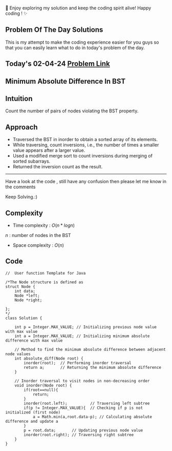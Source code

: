 🚀 Enjoy exploring my solution and keep the coding spirit alive! Happy coding ! ✨

## Problem Of The Day Solutions

This is my attempt to make the coding experience easier for you guys so that you can easily learn what to do in today's problem of the day.

## Today's 02-04-24 [Problem Link](https://www.geeksforgeeks.org/problems/minimum-absolute-difference-in-bst-1665139652/1)
## Minimum Absolute Difference In BST

## Intuition
Count the number of pairs of nodes violating the BST property.

## Approach
- Traversed the BST in inorder to obtain a sorted array of its elements.
- While traversing, count inversions, i.e., the number of times a smaller value appears after a larger value.
- Used a modified merge sort to count inversions during merging of sorted subarrays.
- Returned the inversion count as the result.

---
Have a look at the code , still have any confusion then please let me know in the comments

Keep Solving.:)

## Complexity
- Time complexity : $O(n*logn)$
<!-- Add your time complexity here, e.g. $$O())$$ -->
$n$ : number of nodes in the BST

- Space complexity : $O(n)$
<!-- Add your space complexity here, e.g. $$O(n)$$ -->

## Code

```
//  User function Template for Java

/*The Node structure is defined as
struct Node {
    int data;
    Node *left;
    Node *right;

};
*/
class Solution {
    
    int p = Integer.MAX_VALUE; // Initializing previous node value with max value
    int a = Integer.MAX_VALUE; // Initializing minimum absolute difference with max value
    
    // Method to find the minimum absolute difference between adjacent node values
    int absolute_diff(Node root) {
        inorder(root);  // Performing inorder traversal
        return a;       // Returning the minimum absolute difference
    }
    
    // Inorder traversal to visit nodes in non-decreasing order
    void inorder(Node root) {
        if(root==null){
            return;
        }
        inorder(root.left);          // Traversing left subtree
        if(p != Integer.MAX_VALUE){  // Checking if p is not initialized (first node)
            a = Math.min(a,root.data-p); // Calculating absolute difference and update a
        }
        p = root.data;       // Updating previous node value
        inorder(root.right); // Traversing right subtree
    }
}
```